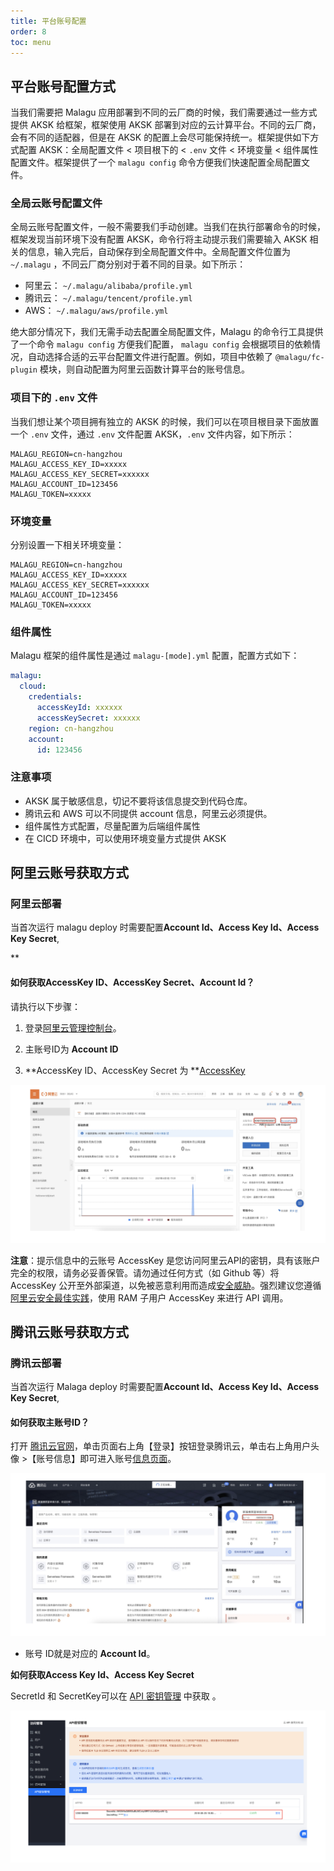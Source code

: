 ```yaml
---
title: 平台账号配置
order: 8
toc: menu
---
```


## 平台账号配置方式

当我们需要把 Malagu 应用部署到不同的云厂商的时候，我们需要通过一些方式提供 AKSK 给框架，框架使用 AKSK 部署到对应的云计算平台。不同的云厂商，会有不同的适配器，但是在 AKSK 的配置上会尽可能保持统一。框架提供如下方式配置 AKSK：全局配置文件 < 项目根下的 < `.env` 文件 < 环境变量 < 组件属性配置文件。框架提供了一个 `malagu config` 命令方便我们快速配置全局配置文件。


### 全局云账号配置文件


全局云账号配置文件，一般不需要我们手动创建。当我们在执行部署命令的时候，框架发现当前环境下没有配置 AKSK，命令行将主动提示我们需要输入 AKSK 相关的信息，输入完后，自动保存到全局配置文件中。全局配置文件位置为 `~/.malagu` ，不同云厂商分别对于着不同的目录。如下所示：

- 阿里云： `~/.malagu/alibaba/profile.yml` 
- 腾讯云： `~/.malagu/tencent/profile.yml`
- AWS： `~/.malagu/aws/profile.yml`



绝大部分情况下，我们无需手动去配置全局配置文件，Malagu 的命令行工具提供了一个命令 `malagu config` 方便我们配置， `malagu config` 会根据项目的依赖情况，自动选择合适的云平台配置文件进行配置。例如，项目中依赖了 `@malagu/fc-plugin` 模块，则自动配置为阿里云函数计算平台的账号信息。
### 项目下的 `.env` 文件


当我们想让某个项目拥有独立的 AKSK 的时候，我们可以在项目根目录下面放置一个 `.env` 文件，通过 `.env` 文件配置 AKSK，`.env` 文件内容，如下所示：
```
MALAGU_REGION=cn-hangzhou
MALAGU_ACCESS_KEY_ID=xxxxx
MALAGU_ACCESS_KEY_SECRET=xxxxxx
MALAGU_ACCOUNT_ID=123456
MALAGU_TOKEN=xxxxx
```


### 环境变量


分别设置一下相关环境变量：
```
MALAGU_REGION=cn-hangzhou
MALAGU_ACCESS_KEY_ID=xxxxx
MALAGU_ACCESS_KEY_SECRET=xxxxxx
MALAGU_ACCOUNT_ID=123456
MALAGU_TOKEN=xxxxx
```


### 组件属性


Malagu 框架的组件属性是通过 `malagu-[mode].yml` 配置，配置方式如下：
```yaml
malagu:
  cloud:
    credentials:
      accessKeyId: xxxxxx
      accessKeySecret: xxxxxx
    region: cn-hangzhou
    account:
      id: 123456
```


### 注意事项


- AKSK 属于敏感信息，切记不要将该信息提交到代码仓库。
- 腾讯云和 AWS 可以不同提供 account 信息，阿里云必须提供。
- 组件属性方式配置，尽量配置为后端组件属性
- 在 CICD 环境中，可以使用环境变量方式提供 AKSK


## 阿里云账号获取方式

### 阿里云部署


当首次运行 malagu deploy 时需要配置**Account Id、Access Key Id、Access Key Secret**,

**
#### 如何获取AccessKey ID、AccessKey Secret、**Account Id？**


请执行以下步骤：


1. 登录[阿里云管理控制台](https://fc.console.aliyun.com/fc/overview/cn-hangzhou)。

1. 主账号ID为 **Account ID**
1. **AccessKey ID、AccessKey Secret 为 **[AccessKey](https://usercenter.console.aliyun.com/?#/manage/ak)


![image.png](../../public/images/aliyun.png)

**注意**：提示信息中的云账号 AccessKey 是您访问阿里云API的密钥，具有该账户完全的权限，请务必妥善保管。请勿通过任何方式（如 Github 等）将 AccessKey 公开至外部渠道，以免被恶意利用而造成[安全威胁](https://help.aliyun.com/knowledge_detail/54059.html?spm=5176.2020520142.0.0.6a2b2b56U3EGpu)。强烈建议您遵循[阿里云安全最佳实践](https://help.aliyun.com/document_detail/28642.html)，使用 RAM 子用户 AccessKey 来进行 API 调用。


## 腾讯云账号获取方式

### 腾讯云部署
当首次运行 Malaga deploy 时需要配置**Account Id、Access Key Id、Access Key Secret**,


#### 如何获取主账号ID？


打开 [腾讯云官网](https://cloud.tencent.com/)，单击页面右上角【登录】按钮登录腾讯云，单击右上角用户头像 >【账号信息】即可进入账号[信息页面](https://console.cloud.tencent.com/)。


![image.png](../../public/images/txyun1.png)


- 账号 ID就是对应的 **Account Id**。



**如何获取Access Key Id、Access Key Secret**

  SecretId 和 SecretKey可以在 [API 密钥管理](https://console.cloud.tencent.com/cam/capi) 中获取 。


![image.png](../../public/images/txyun2.png)